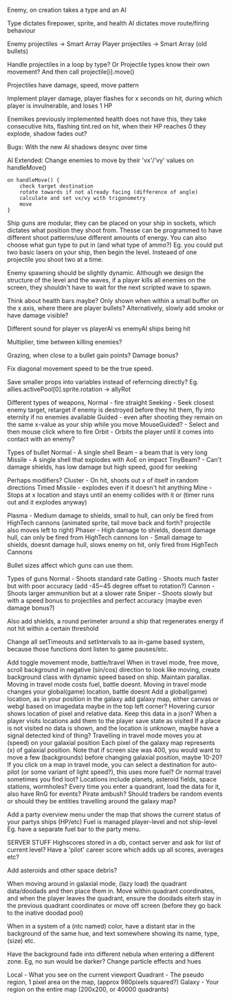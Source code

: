 Enemy, on creation takes a type and an AI

Type dictates firepower, sprite, and health
AI dictates move route/firing behaviour

Enemy projectiles -> Smart Array
Player projectiles -> Smart Array (old bullets) 

Handle projectiles in a loop by type? Or Projectile types know their own movement? And then call projectile[i].move()

Projectiles have damage, speed, move pattern


Implement player damage, player flashes for x seconds on hit, during which player is invulnerable, and loses 1 HP

Enemikes previously implemented health does not have this, they take consecutive hits, flashing tint.red on hit, when their HP reaches 0 they explode, shadow fades out?

Bugs:
With the new AI shadows desync over time

AI Extended:
Change enemies to move by their 'vx'/'vy' values on handleMove()
```
on handleMove() {
    check target destination
    rotate towards if not already facing (difference of angle)
    calculate and set vx/vy with trigonometry
    move
}
```

Ship guns are modular, they can be placed on your ship in sockets, which dictates what position they shoot from. Thesse can be programmed to have different shoot patterns/use different amounts of energy. You can also choose what gun type to put in (and what type of ammo?)
Eg. you could put two basic lasers on your ship, then begin the level. Insteaed of one projectile you shoot two at a time.

Enemy spawning should be slightly dynamic. Although we design the structure of the level and the waves, if a player kills all enemies on the screen, they shouldn't have to wait for the next scripted wave to spawn.

Think about health bars maybe? Only shown when within a small buffer on the x axis, where there are player bullets?
Alternatively, slowly add smoke or have damage visible?

Different sound for player vs playerAI vs enemyAI ships being hit

Multiplier, time between killing enemies?

Grazing, when close to a bullet gain points? Damage bonus?

Fix diagonal movement speed to be the true speed.

Save smaller props into variables instead of referncing directly?
Eg. allies.activePool[0].sprite.rotation -> allyRot

Different types of weapons,
Normal - fire straight
Seeking - Seek closest enemy target, retarget if enemy is destroyed before they hit them, fly into eternity if no enemies available
Guided - even after shooting they remain on the same x-value as your ship while you move
MouseGuided? - Select and then mouse click where to fire
Orbit - Orbits the player until it comes into contact with an enemy?

Types of bullet
Normal - A single shell
Beam - a beam that is very long
Missile - A single shell that explodes with AoE on impact
TinyBeam? - Can't damage shields, has low damage but high speed, good for seeking

Perhaps modifiers?
Cluster - On hit, shoots out x of itself in random directions
Timed Missile - explodes even if it doesn't hit anything
Mine - Stops at x location and stays until an enemy collides with it or (timer runs out and it explodes anyway)

Plasma - Medium damage to shields, small to hull, can only be fired from HighTech cannons (animated sprite, tail move back and forth? projectile also moves left to right)
Phaser - High damage to shields, doesnt damage hull, can only be fired from HighTech cannons
Ion - Small damage to shields, doesnt damage hull, slows enemy on hit, only fired from HighTech Cannons

Bullet sizes affect which guns can use them.

Types of guns
Normal - Shoots standard rate
Gatling - Shoots much faster but with poor accuracy (add -45~45 degree offset to rotation?)
Cannon - Shoots larger ammunition but at a slower rate
Sniper - Shoots slowly but with a speed bonus to projectiles and perfect accuracy (maybe even damage bonus?)

Also add shields, a round perimeter around a ship that regenerates energy if not hit within a certain threshold

Change all setTimeouts and setIntervals to aa in-game based system, because those functions dont listen to game pauses/etc.

Add toggle movement mode, battle/travel
When in travel mode, free move, scroll background in negative (sin/cos) direction to look like moving,
create background class with dynamic speed based on ship. Maintain parallax.
Moving in travel mode costs fuel, battle doesnt.
Moving in travel mode changes your global(game) location, battle doesnt
Add a global(game) location, as in your position in the galaxy
add galaxy map, either canvas or webgl based on imagedata maybe in the top left corner? Hovering cursor shows location of pixel and relative data. Keep this data in a json? When a player visits locations add them to the player save state as visited
If a place is not visited no data is shown, and the location is unknown, maybe have a signal detected kind of thing?
Travelling in travel mode moves you at (speed) on your galaxial position
Each pixel of the galaxy map represents (x) of galaxial position.
Note that if screen size was 400, you would want to move a few (backgrounds) before changing galaxial position, maybe 10-20?
If you click on a map in travel mode, you can select a destination for auto-pilot (or some variant of light speed?), this uses more fuel? Or normal travel sometimes you find loot?
Locations include planets, asteroid fields, space stations, wormholes?
Every time you enter a quandrant, load the data for it, also have RnG for events? Pirate ambush?
Should traders be random events or should they be entities travelling around the galaxy map? 

Add a party overview menu under the map that shows the current status of your partys ships (HP/etc)
Fuel is managed player-level and not ship-level
Eg. have a separate fuel bar to the party menu.

SERVER STUFF
Highscores stored in a db, contact server and ask for list of current level?
Have a 'pilot' career score which adds up all scores, averages etc?

Add asteroids and other space debris?

When moving around in galaxial mode, (lazy load) the quadrant data/doodads and then place them in. Move within quadrant coordinates, and when the player leaves the quadrant, ensure the doodads eiterh stay in the previous quadrant coordinates or move off screen (before they go back to the inative doodad pool)

When in a system of a (ntc named) color, have a distant star in the background of the same hue, and text somewhere showing its name, type, (size) etc.

Have the background fade into different nebula when entering a different zone. Eg, no sun would be darker? Change particle effects and hues

Local - What you see on the current viewport
Quadrant - The pseudo region, 1 pixel area on the map, (approx 980pixels squared?)
Galaxy - Your region on the entire map (200x200, or 40000 quadrants)